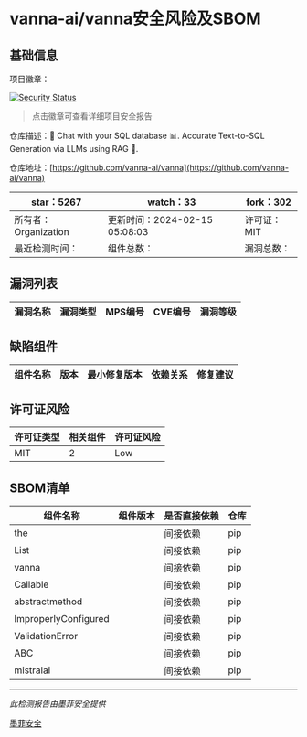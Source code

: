 # vanna-ai/vanna安全风险及SBOM

## 基础信息

项目徽章：

[![Security Status](https://www.murphysec.com/platform3/v31/badge/1758200220405989376.svg)](https://www.murphysec.com/console/report/1758200220196274176/1758200220405989376)

> 点击徽章可查看详细项目安全报告

仓库描述：🤖 Chat with your SQL database 📊. Accurate Text-to-SQL Generation via LLMs using RAG 🔄.

仓库地址：[https://github.com/vanna-ai/vanna](https://github.com/vanna-ai/vanna)

| star：5267 | watch：33 | fork：302 |
| ----------- | -------------- | ------------ |
| 所有者：Organization | 更新时间：2024-02-15 05:08:03 | 许可证：MIT |
| 最近检测时间： | 组件总数： | 漏洞总数： |




## 漏洞列表

| 漏洞名称 | 漏洞类型 | MPS编号 | CVE编号 | 漏洞等级 |
| ------- | ------ | ------- | ------ | ----- |





## 缺陷组件

| 组件名称 | 版本 | 最小修复版本 | 依赖关系 | 修复建议 |
| -------- | ---- | ------------ | -------- | -------- |





## 许可证风险

| 许可证类型 | 相关组件 | 许可证风险 |
| ---------- | -------- | ---------- |
|MIT|2|Low|




## SBOM清单

| 组件名称 | 组件版本 | 是否直接依赖 | 仓库 |
| -------- | -------- | ------------ | ---- |
|the||间接依赖|pip|
|List||间接依赖|pip|
|vanna||间接依赖|pip|
|Callable||间接依赖|pip|
|abstractmethod||间接依赖|pip|
|ImproperlyConfigured||间接依赖|pip|
|ValidationError||间接依赖|pip|
|ABC||间接依赖|pip|
|mistralai||间接依赖|pip|


------

*此检测报告由墨菲安全提供*

[墨菲安全](www.murphysec.com)